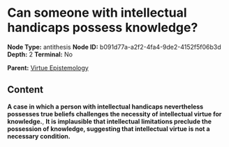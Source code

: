 # Can someone with intellectual handicaps possess knowledge?

**Node Type:** antithesis
**Node ID:** b091d77a-a2f2-4fa4-9de2-4152f5f06b3d
**Depth:** 2
**Terminal:** No

**Parent:** [Virtue Epistemology](virtue-epistemology.md)

## Content

**A case in which a person with intellectual handicaps nevertheless possesses true beliefs challenges the necessity of intellectual virtue for knowledge.**, **It is implausible that intellectual limitations preclude the possession of knowledge, suggesting that intellectual virtue is not a necessary condition.**
